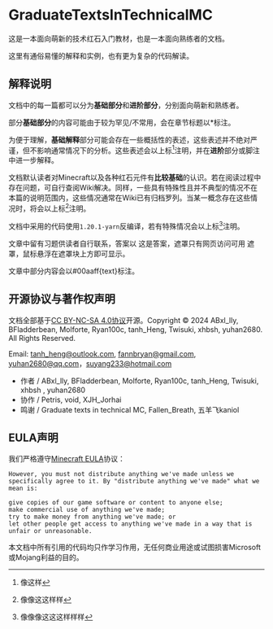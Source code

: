 # GraduateTextsInTechnicalMC

这是一本面向萌新的技术红石入门教材，也是一本面向熟练者的文档。

这里有通俗易懂的解释和实例，也有更为复杂的代码解读。

## 解释说明

文档中的每一篇都可以分为**基础部分**和**进阶部分**，分别面向萌新和熟练者。

部分**基础部分**的内容可能由于较为罕见/不常用，会在章节标题以*标注。

为便于理解，**基础解释**部分可能会存在一些概括性的表述，这些表述并不绝对严谨，但不影响通常情况下的分析。这些表述会以上标[^1]注明，并在**进阶**部分或脚注中进一步解释。

文档默认读者对Minecraft以及各种红石元件有**比较基础**的认识。若在阅读过程中存在问题，可自行查阅Wiki解决。同样，一些具有特殊性且并不典型的情况不在本篇的说明范围内，这些情况通常在Wiki已有归档罗列。当某一概念存在这些情况时，将会以上标[^2]注明。

文档中采用的代码使用`1.20.1-yarn`反编译，若有特殊情况会以上标[^3]注明。

文章中留有习题供读者自行联系，答案以 <hidden>这是答案，遮罩只有网页访问可用</hidden> 遮罩，鼠标悬浮在遮罩块上方即可显示。

文章中部分内容会以#00aaff{text}标注。

## 开源协议与著作权声明

文档全部基于[CC BY-NC-SA 4.0协议](https://creativecommons.org/licenses/by-nc-sa/4.0/legalcode.zh-hans)开源。Copyright © 2024 ABxl_lly, BFladderbean, Molforte, Ryan100c, tanh_Heng, Twisuki, xhbsh, yuhan2680. All Rights Reserved.

Email: <tanh_heng@outlook.com>, <fannbryan@gmail.com>, <yuhan2680@qq.com>，<suyang233@hotmail.com>

- 作者 / ABxl_lly, BFladderbean, Molforte, Ryan100c, tanh_Heng, Twisuki, xhbsh , yuhan2680
- 协作 / Petris, void, XJH_Jorhai
- 鸣谢 / Graduate texts in technical MC, Fallen_Breath, 五羊飞kaniol

## EULA声明

我们严格遵守[Minecraft EULA](https://www.minecraft.net/en-us/eula)协议：
```
However, you must not distribute anything we've made unless we specifically agree to it. By "distribute anything we've made" what we mean is:

give copies of our game software or content to anyone else;
make commercial use of anything we've made;
try to make money from anything we've made; or
let other people get access to anything we've made in a way that is unfair or unreasonable.
```
本文档中所有引用的代码均只作学习作用，无任何商业用途或试图损害Microsoft或Mojang利益的目的。

[^1]: 像这样
[^2]: 像像这这样样
[^3]: 像像像这这这样样样
